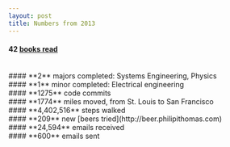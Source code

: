 ```yaml
---
layout: post
title: Numbers from 2013
---
```


#### **42** [books read](/books-2013/)

<br>
#### **2**  majors completed: Systems Engineering, Physics

<br>
#### **1** minor completed: Electrical engineering

<br>
#### **1275** code commits

<br>
#### **1774** miles moved, from St. Louis to San Francisco 

<br>
#### **4,402,516** steps walked
<br>
#### **209** new [beers tried](http://beer.philipithomas.com)

<br>
#### **24,594** emails received

<br>
#### **600** emails sent
